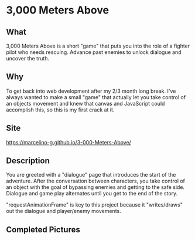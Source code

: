 # 3,000 Meters Above 

## What
3,000 Meters Above is a short "game" that puts you into the role of a fighter pilot who needs rescuing. Advance past enemies to unlock dialogue and uncover the truth. 

## Why
To get back into web development after my 2/3 month long break. I've always wanted to make a small "game" that actually let you take control of an objects movement and knew that canvas and JavaScript could accomplish this, so this is my first crack at it.

## Site
https://marcelino-g.github.io/3-000-Meters-Above/

## Description
You are greeted with a "dialogue" page that introduces the start of the adventure. After the conversation between characters, you take control of an object with the goal of bypassing enemies and getting to the safe side. Dialogue and game play alternates until you get to the end of the story. 

"requestAnimationFrame" is key to this project because it "writes/draws" out the dialogue and player/enemy movements.

## Completed Pictures

